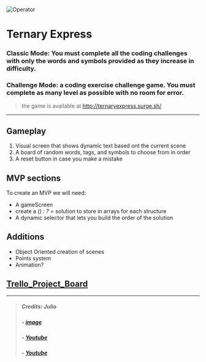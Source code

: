 
![Operator](https://encrypted-tbn0.gstatic.com/images?q=tbn:ANd9GcQkAekfdl4RzE3aoxkFSI5K9Jsf8Fn5KHOCDA&usqp=CAU)

# Ternary Express

### Classic Mode: You must complete all the coding challenges with only the words and symbols provided as they increase in difficulty.

### Challenge Mode: a coding exercise challenge game. You must complete as many level as possible with no room for error.

> the game is available at http://ternaryexpress.surge.sh/
------------
## Gameplay 

 1. Visual screen that shows dynamic text based ont the current scene <br>
 2. A board of random words, tags, and symbols to choose from in order <br>
 3. A reset button in case you make a mistake <br>

## MVP sections
To create an MVP we will need:
- A gameScreen
- create a *() : ? =* solution to store in arrays for each structure
- A dynamic selector that lets you build the order of the solution

## Additions
- Object Oriented creation of scenes 
- Points system
- Animation?

## [Trello_Project_Board](https://trello.com/b/ZmzLeyi3/ternary-express)

------------------
>##### Credits: Julio
>##### - [image](https://www.google.com/imgres?imgurl=https%3A%2F%2Fimg.favpng.com%2F0%2F10%2F15%2Ftrain-conductor-rail-transport-clip-art-railroad-engineer-png-favpng-RTtRhwL8GL755WY0Qn61p0fwf.jpg&imgrefurl=https%3A%2F%2Ffavpng.com%2Fpng_view%2Ftrain-train-conductor-rail-transport-clip-art-railroad-engineer-png%2FNYtuMKpH&tbnid=1EdCbIHevR6r6M&vet=12ahUKEwjH5qn6pqH0AhUCO98KHRUtAa8QMygnegUIARCuAg..i&docid=-bg1Bdna6wf_YM&w=820&h=640&itg=1&q=train%20operator%20cartoon%20vector&ved=2ahUKEwjH5qn6pqH0AhUCO98KHRUtAa8QMygnegUIARCuAg#imgrc=1EdCbIHevR6r6M&imgdii=K3FgMz5lltPi9M)
>##### - [Youtube](https://www.youtube.com/watch?v=qtVstzzUa3Q&ab_channel=edutechional)
>##### - [Youtube](https://www.youtube.com/watch?v=s4sB1hm73tw&ab_channel=freeCodeCamp.org)
